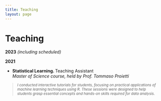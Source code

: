```yaml
---
title: Teaching
layout: page
---
```


# Teaching

**2023** *(including scheduled)*

**2021** 
- <b>**Statistical Learning.** </b>
Teaching Assistant    
*Master of Science course, held by Prof. Tommaso Proietti*

> <sub> *I conducted interactive tutorials for students, focusing on practical applications of machine learning techniques using R. These sessions were designed to help students grasp essential concepts and hands-on skills required for data analysis.*
